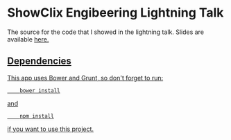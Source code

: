 # ShowClix Engibeering Lightning Talk

The source for the code that I showed in the lightning talk.  Slides are available <a href="https://docs.google.com/presentation/d/1IoIkVcAyMk0icgrbrGI853haxMjbpGlTZStaWrsTm6A/edit?usp=sharing" target="_blank">here</here>.

## Dependencies

This app uses Bower and Grunt, so don't forget to run:

        bower install

and

        npm install

if you want to use this project.
